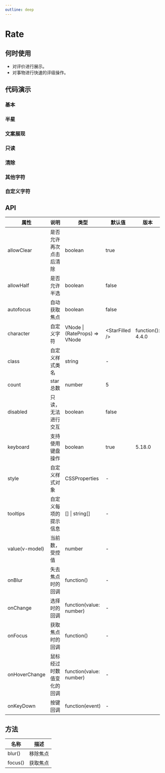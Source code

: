 ```yaml
---
outline: deep
---
```


# Rate

## 何时使用

- 对评价进行展示。
- 对事物进行快速的评级操作。

## 代码演示

### 基本

<demo vue="rate/basic.vue"></demo>

### 半星

<demo vue="rate/half.vue"></demo>

### 文案展现

<demo vue="rate/text.vue"></demo>

### 只读

<demo vue="rate/disabled.vue"></demo>

### 清除

<demo vue="rate/clear.vue"></demo>

### 其他字符

<demo vue="rate/character.vue"></demo>

### 自定义字符

<demo vue="rate/character-function.vue"></demo>

## API

| 属性 | 说明 | 类型 | 默认值 | 版本 |
| --- | --- | --- | --- | --- |
| allowClear | 是否允许再次点击后清除 | boolean | true |  |
| allowHalf | 是否允许半选 | boolean | false |  |
| autofocus | 自动获取焦点 | boolean | false |  |
| character | 自定义字符 | VNode \| (RateProps) => VNode | &lt;StarFilled /> | function(): 4.4.0 |
| class | 自定义样式类名 | string | - |  |
| count | star 总数 | number | 5 |  |
| disabled | 只读，无法进行交互 | boolean | false |  |
| keyboard | 支持使用键盘操作 | boolean | true | 5.18.0 |
| style | 自定义样式对象 | CSSProperties | - |  |
| tooltips | 自定义每项的提示信息 | [] \| string\[] | - |  |
| value(v-model) | 当前数，受控值 | number | - |  |
| onBlur | 失去焦点时的回调 | function() | - |  |
| onChange | 选择时的回调 | function(value: number) | - |  |
| onFocus | 获取焦点时的回调 | function() | - |  |
| onHoverChange | 鼠标经过时数值变化的回调 | function(value: number) | - |  |
| onKeyDown | 按键回调 | function(event) | - |  |

## 方法

| 名称    | 描述     |
| ------- | -------- |
| blur()  | 移除焦点 |
| focus() | 获取焦点 |
